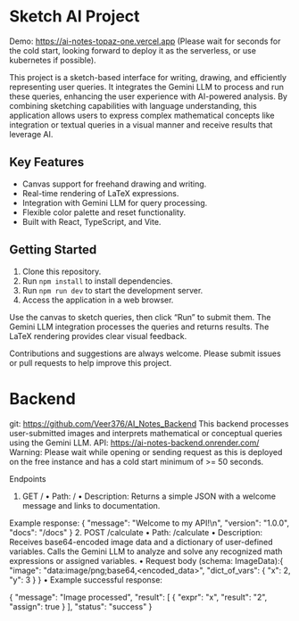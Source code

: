 # Sketch AI Project
Demo: https://ai-notes-topaz-one.vercel.app (Please wait for seconds for the cold start, looking forward to deploy it as the serverless, or use kubernetes if possible).

This project is a sketch-based interface for writing, drawing, and efficiently representing user queries. It integrates the Gemini LLM to process and run these queries, enhancing the user experience with AI-powered analysis. By combining sketching capabilities with language understanding, this application allows users to express complex mathematical concepts like integration or textual queries in a visual manner and receive results that leverage AI.

## Key Features
- Canvas support for freehand drawing and writing.  
- Real-time rendering of LaTeX expressions.  
- Integration with Gemini LLM for query processing.  
- Flexible color palette and reset functionality.  
- Built with React, TypeScript, and Vite.  

## Getting Started
1. Clone this repository.  
2. Run `npm install` to install dependencies.  
3. Run `npm run dev` to start the development server.  
4. Access the application in a web browser.  

Use the canvas to sketch queries, then click “Run” to submit them. The Gemini LLM integration processes the queries and returns results. The LaTeX rendering provides clear visual feedback.  

Contributions and suggestions are always welcome. Please submit issues or pull requests to help improve this project.


# Backend 
git: https://github.com/Veer376/AI_Notes_Backend
This backend processes user-submitted images and interprets mathematical or conceptual queries using the Gemini LLM.
API: https://ai-notes-backend.onrender.com/ 
Warning: Please wait while opening or sending request as this is deployed on the free instance and has a cold start minimum of >= 50 seconds.

Endpoints
1. GET /
• Path: /
• Description: Returns a simple JSON with a welcome message and links to documentation.

Example response:
{
  "message": "Welcome to my API!\n",
  "version": "1.0.0",
  "docs": "/docs"
}
2. POST /calculate
• Path: /calculate
• Description: Receives base64-encoded image data and a dictionary of user-defined variables. Calls the Gemini LLM to analyze and solve any recognized math expressions or assigned variables.
• Request body (schema: ImageData):{
  "image": "data:image/png;base64,<encoded_data>",
  "dict_of_vars": {
    "x": 2,
    "y": 3
  }
}
• Example successful response:

{
  "message": "Image processed",
  "result": [
    {
      "expr": "x",
      "result": "2",
      "assign": true
    }
  ],
  "status": "success"
}